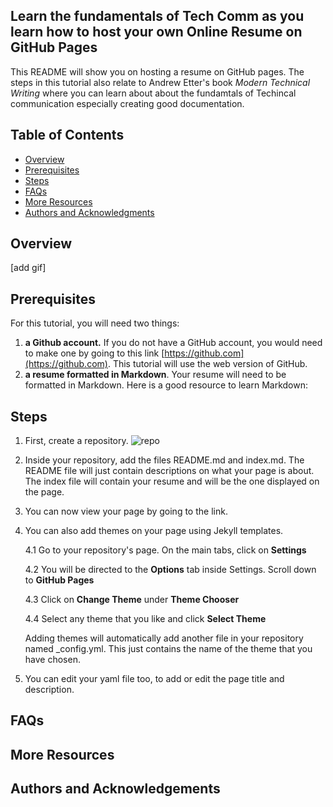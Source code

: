 ## Learn the fundamentals of Tech Comm as you learn how to host your own Online Resume on GitHub Pages

This README will show you on hosting a resume on GitHub pages. The steps in this tutorial also relate to Andrew Etter's book _Modern Technical Writing_ where you can learn about about the fundamtals of Techincal communication especially creating good documentation.

## Table of Contents
- [Overview](#audience)
- [Prerequisites](#prerequisites)
- [Steps](#instructions)
- [FAQs](#faqs)
- [More Resources](#more-resources)
- [Authors and Acknowledgments](#authors-and-acknowledgments)


## Overview
[add gif]

## Prerequisites
For this tutorial, you will need two things: 
1) **a Github account.** If you do not have a GitHub account, you would need to make one by going to this link [https://github.com](https://github.com). This tutorial will use the web version of GitHub. 
2) **a resume formatted in Markdown**. Your resume will need to be formatted in Markdown. Here is a good resource to learn Markdown: []()

## Steps

1. First, create a repository.
    ![repo](https://imgur.com/KSM3nkp)

2. Inside your repository, add the files README.md and index.md. The README file will just contain descriptions on what your page is about. The index file will contain your resume and will be the one displayed on the page.

3. You can now view your page by going to the link.

4. You can also add themes on your page using Jekyll templates. 

    4.1 Go to your repository's page. On the main tabs, click on **Settings**
    
    4.2 You will be directed to the **Options** tab inside Settings. Scroll down to **GitHub Pages**
    
    4.3 Click on **Change Theme** under **Theme Chooser**
    
    4.4 Select any theme that you like and click **Select Theme**

    Adding themes will automatically add another file in your repository named _config.yml. This just contains the name of the theme that you have chosen.

5. You can edit your yaml file too, to add or edit the page title and description. 

## FAQs

## More Resources

## Authors and Acknowledgements


